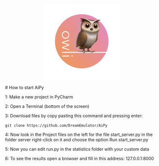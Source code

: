 <p align="center">
  <img src="server/img/OWLI_transparent.png" height="250" width="250" title="Owli sees all">
</p>
# How to start AiPy

1: Make a new project in PyCharm

2: Open a Terminal (bottom of the screen)

3: Download files by copy pasting this command and pressing enter:

`git clone https://github.com/DreamEmulator/AiPy`

4: Now look in the Project files on the left for the file start_server.py in the folder server
right-click on it and choose the option Run start_server.py

5: Now you can edit run.py in the statistics folder with your custom data

6: To see the results open a browser and fill in this address: 127.0.0.1:8000